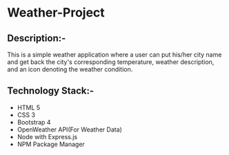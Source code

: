 # Weather-Project

## Description:-

This is a simple weather application where a user can put his/her city name and get back the city's corresponding temperature, weather description, and an icon denoting the weather condition. 

## Technology Stack:-

* HTML 5
* CSS 3
* Bootstrap 4
* OpenWeather API(For Weather Data) 
* Node with Express.js
* NPM Package Manager
